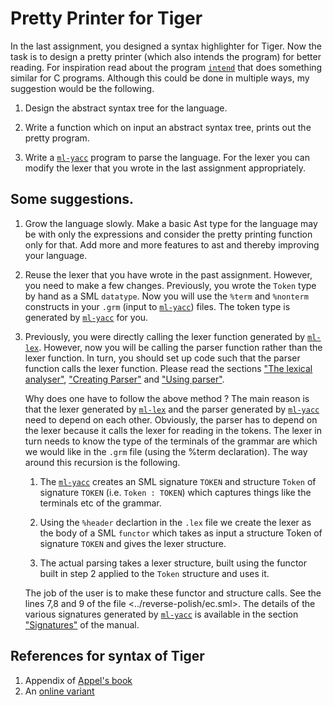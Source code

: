 # Pretty Printer for Tiger

In the last assignment, you designed a syntax highlighter for
Tiger. Now the task is to design a pretty printer (which also intends
the program) for better reading. For inspiration read about the
program [`intend`][indent] that does something similar for C programs. Although
this could be done in multiple ways, my suggestion would be the following.

1. Design the abstract syntax tree for the language.

2. Write a function which on input an abstract syntax tree, prints out
   the pretty program.

3. Write a [`ml-yacc`][ml-yacc] program to parse the language. For the lexer
   you can modify the lexer that you wrote in the last assignment
   appropriately.

## Some suggestions.

1. Grow the language slowly. Make a basic Ast type for the language
   may be with only the expressions and consider the pretty printing
   function only for that. Add more and more features to ast and thereby
   improving your language.

2. Reuse the lexer that you have wrote in the past
   assignment. However, you need to make a few changes. Previously,
   you wrote the `Token` type by hand as a SML `datatype`. Now you
   will use the `%term` and `%nonterm` constructs in your `.grm`
   (input to [`ml-yacc`][ml-yacc]) files. The token type is generated
   by [`ml-yacc`][ml-yacc] for you.

3. Previously, you were directly calling the lexer function generated
   by [`ml-lex`][ml-lex]. However, now you will be calling the parser function
   rather than the lexer function. In turn, you should set up code
   such that the parser function calls the lexer function. Please read
   the sections ["The lexical analyser"][lex-analyser], ["Creating
   Parser"][create] and ["Using parser"][use].

   Why does one have to follow the above method ? The main reason is
   that the lexer generated by [`ml-lex`][ml-lex] and the parser generated by
   [`ml-yacc`][ml-yacc] need to depend on each other. Obviously, the parser has
   to depend on the lexer because it calls the lexer for reading in
   the tokens. The lexer in turn needs to know the type of the
   terminals of the grammar are which we would like in the `.grm` file
   (using the %term declaration). The way around this recursion is the
   following.

   1. The [`ml-yacc`][ml-yacc] creates an SML signature `TOKEN` and structure
	  `Token` of signature `TOKEN` (i.e. `Token : TOKEN`) which
	  captures things like the terminals etc of the grammar.
   2. Using the `%header` declartion in the `.lex` file we create the
	  lexer as the body of a SML `functor` which takes as input a
	  structure Token of signature `TOKEN` and gives the lexer structure.

   3. The actual parsing takes a lexer structure, built using the
      functor built in step 2 applied to the `Token` structure and uses it.

   The job of the user is to make these functor and structure
   calls. See the lines 7,8 and 9 of the file
   <../reverse-polish/ec.sml>. The details of the various signatures
   generated by [`ml-yacc`][ml-yacc] is available in the section
   ["Signatures"][signatures] of the manual.

## References for syntax of Tiger

1. Appendix of [Appel's book][modern]
2. An [online variant][syntax-tiger-online]


[modern]: <https://www.cs.princeton.edu/~appel/modern/ml/>
[sgr]: <https://en.wikipedia.org/wiki/ANSI_escape_code#SGR_(Select_Graphic_Rendition)_parameters>
[ansi-codes]: <https://en.wikipedia.org/wiki/ANSI_escape_code>
[syntax-tiger-online]: <https://www.lrde.epita.fr/~tiger/tiger.html>
[ml-yacc]:<http://www.smlnj.org/doc/ML-Yacc/>
[ml-lex]: <http://www.smlnj.org/doc/ML-Lex/manual.html>
[indent]: <https://linux.die.net/man/1/indent>
[lex-analyser]:<http://www.smlnj.org/doc/ML-Yacc/mlyacc004.html>
[create]:<http://www.smlnj.org/doc/ML-Yacc/mlyacc005.html>
[use]:<http://www.smlnj.org/doc/ML-Yacc/mlyacc006.html>
[signatures]:<http://www.smlnj.org/doc/ML-Yacc/mlyacc008.html>
